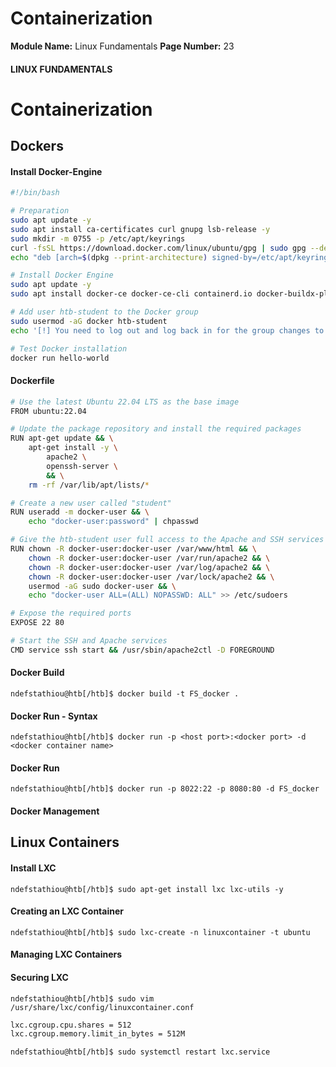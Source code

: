 <!--
 // Platform: Academy
// URL: https://academy.hackthebox.com/module/18/section/2097
// Platform Version: V1
// Module ID: 18
// Module Name: Linux Fundamentals
// Module Difficulty: Fundamental
// Section ID: 2097
// Section Title: Containerization
// Page Title: Hack The Box - Academy
// Page Number: 23
-->

# Containerization

**Module Name:** Linux Fundamentals **Page Number:** 23

#### 

#### LINUX FUNDAMENTALS

# Containerization

## Dockers

#### Install Docker-Engine

``` bash
#!/bin/bash

# Preparation
sudo apt update -y
sudo apt install ca-certificates curl gnupg lsb-release -y
sudo mkdir -m 0755 -p /etc/apt/keyrings
curl -fsSL https://download.docker.com/linux/ubuntu/gpg | sudo gpg --dearmor -o /etc/apt/keyrings/docker.gpg
echo "deb [arch=$(dpkg --print-architecture) signed-by=/etc/apt/keyrings/docker.gpg] https://download.docker.com/linux/ubuntu $(lsb_release -cs) stable" | sudo tee /etc/apt/sources.list.d/docker.list > /dev/null

# Install Docker Engine
sudo apt update -y
sudo apt install docker-ce docker-ce-cli containerd.io docker-buildx-plugin docker-compose-plugin -y

# Add user htb-student to the Docker group
sudo usermod -aG docker htb-student
echo '[!] You need to log out and log back in for the group changes to take effect.'

# Test Docker installation
docker run hello-world
```

#### Dockerfile

``` bash
# Use the latest Ubuntu 22.04 LTS as the base image
FROM ubuntu:22.04

# Update the package repository and install the required packages
RUN apt-get update && \
    apt-get install -y \
        apache2 \
        openssh-server \
        && \
    rm -rf /var/lib/apt/lists/*

# Create a new user called "student"
RUN useradd -m docker-user && \
    echo "docker-user:password" | chpasswd

# Give the htb-student user full access to the Apache and SSH services
RUN chown -R docker-user:docker-user /var/www/html && \
    chown -R docker-user:docker-user /var/run/apache2 && \
    chown -R docker-user:docker-user /var/log/apache2 && \
    chown -R docker-user:docker-user /var/lock/apache2 && \
    usermod -aG sudo docker-user && \
    echo "docker-user ALL=(ALL) NOPASSWD: ALL" >> /etc/sudoers

# Expose the required ports
EXPOSE 22 80

# Start the SSH and Apache services
CMD service ssh start && /usr/sbin/apache2ctl -D FOREGROUND
```

#### Docker Build

``` shell-session
ndefstathiou@htb[/htb]$ docker build -t FS_docker .
```

#### Docker Run - Syntax

``` shell-session
ndefstathiou@htb[/htb]$ docker run -p <host port>:<docker port> -d <docker container name>
```

#### Docker Run

``` shell-session
ndefstathiou@htb[/htb]$ docker run -p 8022:22 -p 8080:80 -d FS_docker
```

#### Docker Management

## Linux Containers

#### Install LXC

``` shell-session
ndefstathiou@htb[/htb]$ sudo apt-get install lxc lxc-utils -y
```

#### Creating an LXC Container

``` shell-session
ndefstathiou@htb[/htb]$ sudo lxc-create -n linuxcontainer -t ubuntu
```

#### Managing LXC Containers

#### Securing LXC

``` shell-session
ndefstathiou@htb[/htb]$ sudo vim /usr/share/lxc/config/linuxcontainer.conf
```

``` txt
lxc.cgroup.cpu.shares = 512
lxc.cgroup.memory.limit_in_bytes = 512M
```

``` shell-session
ndefstathiou@htb[/htb]$ sudo systemctl restart lxc.service
```

# 

# 

####